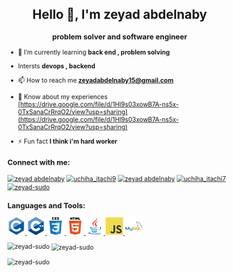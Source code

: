 <h1 align="center">Hello 👋, I'm zeyad abdelnaby</h1>
<h3 align="center"color="#0000ff">problem solver and software engineer</h3>

- 🌱 I’m currently learning **back end , problem solving**

- Intersts **devops , backend**

- 📫 How to reach me **zeyadabdelnaby15@gmail.com**

- 📄 Know about my experiences [https://drive.google.com/file/d/1Hl9s03xowB7A-ns5x-0TxSanaCrRrqO2/view?usp=sharing](https://drive.google.com/file/d/1Hl9s03xowB7A-ns5x-0TxSanaCrRrqO2/view?usp=sharing)

- ⚡ Fun fact **I think i'm hard worker**

<h3 align="left">Connect with me:</h3>
<p align="left">
<a href="https://linkedin.com/in/zeyad abdelnaby" target="blank"><img align="center" src="https://raw.githubusercontent.com/rahuldkjain/github-profile-readme-generator/master/src/images/icons/Social/linked-in-alt.svg" alt="zeyad abdelnaby" height="30" width="40" /></a>
<a href="https://www.codechef.com/users/uchiha_itachi9" target="blank"><img align="center" src="https://cdn.jsdelivr.net/npm/simple-icons@3.1.0/icons/codechef.svg" alt="uchiha_itachi9" height="30" width="40" /></a>
<a href="https://www.hackerrank.com/zeyad abdelnaby" target="blank"><img align="center" src="https://raw.githubusercontent.com/rahuldkjain/github-profile-readme-generator/master/src/images/icons/Social/hackerrank.svg" alt="zeyad abdelnaby" height="30" width="40" /></a>
<a href="https://codeforces.com/profile/uchiha_itachi7" target="blank"><img align="center" src="https://raw.githubusercontent.com/rahuldkjain/github-profile-readme-generator/master/src/images/icons/Social/codeforces.svg" alt="uchiha_itachi7" height="30" width="40" /></a>
<a href="https://www.leetcode.com/zeyad-sudo" target="blank"><img align="center" src="https://raw.githubusercontent.com/rahuldkjain/github-profile-readme-generator/master/src/images/icons/Social/leet-code.svg" alt="zeyad-sudo" height="30" width="40" /></a>
</p>

<h3 align="left">Languages and Tools:</h3>
<p align="left"> <a href="https://www.cprogramming.com/" target="_blank" rel="noreferrer"> <img src="https://raw.githubusercontent.com/devicons/devicon/master/icons/c/c-original.svg" alt="c" width="40" height="40"/> </a> <a href="https://www.w3schools.com/cpp/" target="_blank" rel="noreferrer"> <img src="https://raw.githubusercontent.com/devicons/devicon/master/icons/cplusplus/cplusplus-original.svg" alt="cplusplus" width="40" height="40"/> </a> <a href="https://www.w3schools.com/css/" target="_blank" rel="noreferrer"> <img src="https://raw.githubusercontent.com/devicons/devicon/master/icons/css3/css3-original-wordmark.svg" alt="css3" width="40" height="40"/> </a> <a href="https://www.w3.org/html/" target="_blank" rel="noreferrer"> <img src="https://raw.githubusercontent.com/devicons/devicon/master/icons/html5/html5-original-wordmark.svg" alt="html5" width="40" height="40"/> </a> <a href="https://www.java.com" target="_blank" rel="noreferrer"> <img src="https://raw.githubusercontent.com/devicons/devicon/master/icons/java/java-original.svg" alt="java" width="40" height="40"/> </a> <a href="https://developer.mozilla.org/en-US/docs/Web/JavaScript" target="_blank" rel="noreferrer"> <img src="https://raw.githubusercontent.com/devicons/devicon/master/icons/javascript/javascript-original.svg" alt="javascript" width="40" height="40"/> </a> <a href="https://www.mysql.com/" target="_blank" rel="noreferrer"> <img src="https://raw.githubusercontent.com/devicons/devicon/master/icons/mysql/mysql-original-wordmark.svg" alt="mysql" width="40" height="40"/> </a> </p>

<p><img align="left" src="https://github-readme-stats.vercel.app/api/top-langs?username=zeyad-sudo&show_icons=true&locale=en&layout=compact" alt="zeyad-sudo" /></p>

<p>&nbsp;<img align="center" src="https://github-readme-stats.vercel.app/api?username=zeyad-sudo&show_icons=true&locale=en" alt="zeyad-sudo" /></p>

<p><img align="center" src="https://github-readme-streak-stats.herokuapp.com/?user=zeyad-sudo&theme=dark" alt="zeyad-sudo" /></p>
